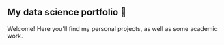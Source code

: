 ## My data science portfolio 🌟

Welcome! Here you'll find my personal projects, as well as some academic work.
